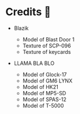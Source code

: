 # Credits 🤝

- Blazik
  - Model of Blast Door 1
  - Texture of SCP-096
  - Texture of keycards
  
- LLAMA BLA BLO
  - Model of Glock-17
  - Model of GM6 LYNX
  - Model of HK21
  - Model of MP5-SD
  - Model of SPAS-12
  - Model of T-5000
